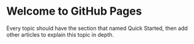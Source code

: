 # Welcome to GitHub Pages

Every topic should have the section that named Quick Started, then add other articles to explain this topic in depth.
